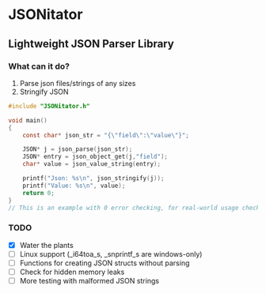 # JSONitator
## Lightweight JSON Parser Library

### What can it do?
1. Parse json files/strings of any sizes
2. Stringify JSON

```c
#include "JSONitator.h"

void main()
{
    const char* json_str = "{\"field\":\"value\"}";

    JSON* j = json_parse(json_str);
    JSON* entry = json_object_get(j,"field");
    char* value = json_value_string(entry);

    printf("Json: %s\n", json_stringify(j));
    printf("Value: %s\n", value);
    return 0;
}
// This is an example with 0 error checking, for real-world usage check example.c
```

### TODO
- [x] Water the plants
- [ ] Linux support (_i64toa_s, _snprintf_s are windows-only)
- [ ] Functions for creating JSON structs without parsing
- [ ] Check for hidden memory leaks
- [ ] More testing with malformed JSON strings
